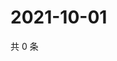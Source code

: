 # 2021-10-01

共 0 条

<!-- BEGIN WEIBO -->
<!-- 最后更新时间 Fri Oct 01 2021 16:10:09 GMT+0800 (China Standard Time) -->

<!-- END WEIBO -->
